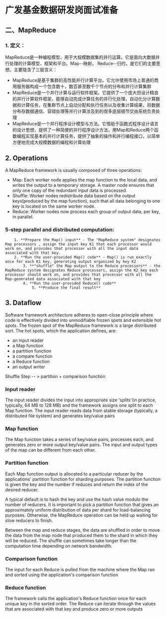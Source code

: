# 广发基金数据研发岗面试准备

## 二、MapReduce

### 1. 定义：

MapReduce是一种编程模型，用于大规模数据集的并行运算。它是面向大数据并行处理的计算模型、框架和平台。Map--映射， Reduce--归约，是它们的主要思想。主要隐含了三层含义：

* MapReduce是基于集群的高性能并行计算平台。它允许使用市场上普通的商用服务器构成一个包含数十，数百甚至数千个节点的分布和并行计算集群
* MapReduce是一个并行计算与运行软件框架。它提供了一个庞大但设计精良的并行计算软件框架，能够自动完成计算任务的并行化处理，自动化分计算数据和计算任务，在集群节点上自动分配和执行任务以及收集计算结果，将数据分布存数据通信、容错处理等并行计算涉及到的很多底层细节交由系统负责处理
* MapReduce是一个并行程序设计模型与方法。它借助于函数式程序设计语言的设计思想，提供了一种简便的并行程序设计方法，用Map和Reduce两个函数编程实现基本的并行计算任务，提供了抽象的操作和并行编程接口，以简单方便地完成大规模数据的编程和计算处理

## 2. Operations

A MapReduce framework is usually composed of three operations:

* Map: Each worker node applies the map function to the local data, and writes the output to a temporary storage. A master node ensures that only one copy of the redundant input data is processed.
* Shuffle: Worker nodes redistribute data based on the output keys(produced by the map function), such that all data belonging to one key is located on the same worker node.
* Reduce: Worker nodes now process each group of output data, per key, in parallel.

### 5-step parallel and distributed computation:

		1. **Prepare the Map() input** - The "MapReduce system" designates Map processors , assign the input key K1 that each processor would work on, and provides that processor with all the input data associated with that key.
  		2. **Run the user-provided Map() code** - Map() is run exactly once for each K1 key, generating output organized by key K2
    		3. **"shuffle" the Map output to the Reduce processors** - the MapReduce system designates Reduce processors, assign the K2 key each processor should work on, and provides that processor with all the Map-generated data associated with that key
      		4. **Run the user-provided Reduce() code**
        		5. **Produce the final result**

## 3. Dataflow

Software framework architecture adheres to open-close principle where code is effectively divided into unmodifiable frozen spots and extensible hot spots. The frozen spot of the MapReduce framework is a large distributed sort. The hot spots, which the application defines, are:

* an input reader
* a Map function 
* a partition function
* a compare function
* a Reduce function
* an output writer

Shuffle Step -- > partition + comparison function

### Input reader

The input reader divides the input into appropriate size 'splits'(in practice, typically, 64 MB to 128 MB) and the framework assigns one split to each Map function. The input reader reads data from stable storage (typically, a distributed file system) and generates key/value pairs

### Map function

The Map function takes a series of key/value pairs, processes each, and generates zero or more output key/value pairs. The input and output types of the map can be different from each other.

### Partition function

Each Map function output is allocated to a particular reducer by the applications' partition function for sharding purposes. The partition function is given the key and the number if reduces and return the index of the desired reducer.

A typical default is to hash the key and use the hash value modulo the number of reducers. It is important to pick a partition function that gives an approximately uniform distribution of data per shard for load-balancing purposes. Otherwise, the MapReduce operation can be held up waiting for slow reducers to finish.

Between the map and reduce stages, the data are shuffled in order to move the data from the map node that produced them to the shard in which they will be reduced. The shuffle can sometimes take longer than the computation time depending on network bandwidth.

### Comparison function

The input for each Reduce is pulled from the machine where the Map ran and sorted using the application's comparison function

### Reduce function

The framework calls the application's Reduce function once for each unique key in the sorted order. The Reduce can iterate through the values that are associated with that key and produce zero or more outputs

​		